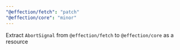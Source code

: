 ```yaml
---
"@effection/fetch": "patch"
"@effection/core": "minor"
---
```


Extract `AbortSignal` from `@effection/fetch` to `@effection/core` as a resource
